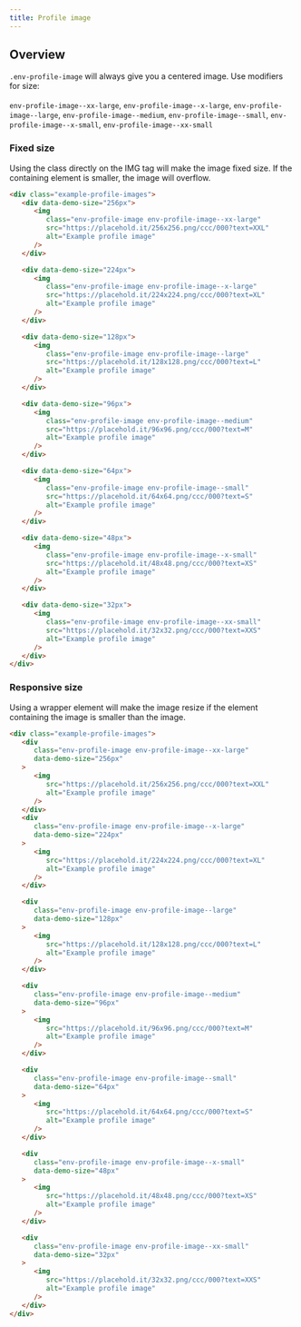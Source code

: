 ```yaml
---
title: Profile image
---
```


## Overview

`.env-profile-image` will always give you a centered image. Use modifiers for size:
<br>
<br>
`env-profile-image--xx-large`, `env-profile-image--x-large`, `env-profile-image--large`,
`env-profile-image--medium`, `env-profile-image--small`, `env-profile-image--x-small`, `env-profile-image--xx-small`

### Fixed size

Using the class directly on the IMG tag will make the image fixed size. If the containing
element is smaller, the image will overflow.

```html
<div class="example-profile-images">
   <div data-demo-size="256px">
      <img
         class="env-profile-image env-profile-image--xx-large"
         src="https://placehold.it/256x256.png/ccc/000?text=XXL"
         alt="Example profile image"
      />
   </div>

   <div data-demo-size="224px">
      <img
         class="env-profile-image env-profile-image--x-large"
         src="https://placehold.it/224x224.png/ccc/000?text=XL"
         alt="Example profile image"
      />
   </div>

   <div data-demo-size="128px">
      <img
         class="env-profile-image env-profile-image--large"
         src="https://placehold.it/128x128.png/ccc/000?text=L"
         alt="Example profile image"
      />
   </div>

   <div data-demo-size="96px">
      <img
         class="env-profile-image env-profile-image--medium"
         src="https://placehold.it/96x96.png/ccc/000?text=M"
         alt="Example profile image"
      />
   </div>

   <div data-demo-size="64px">
      <img
         class="env-profile-image env-profile-image--small"
         src="https://placehold.it/64x64.png/ccc/000?text=S"
         alt="Example profile image"
      />
   </div>

   <div data-demo-size="48px">
      <img
         class="env-profile-image env-profile-image--x-small"
         src="https://placehold.it/48x48.png/ccc/000?text=XS"
         alt="Example profile image"
      />
   </div>

   <div data-demo-size="32px">
      <img
         class="env-profile-image env-profile-image--xx-small"
         src="https://placehold.it/32x32.png/ccc/000?text=XXS"
         alt="Example profile image"
      />
   </div>
</div>
```

### Responsive size

Using a wrapper element will make the image resize if the element containing
the image is smaller than the image.

```html
<div class="example-profile-images">
   <div
      class="env-profile-image env-profile-image--xx-large"
      data-demo-size="256px"
   >
      <img
         src="https://placehold.it/256x256.png/ccc/000?text=XXL"
         alt="Example profile image"
      />
   </div>
   <div
      class="env-profile-image env-profile-image--x-large"
      data-demo-size="224px"
   >
      <img
         src="https://placehold.it/224x224.png/ccc/000?text=XL"
         alt="Example profile image"
      />
   </div>

   <div
      class="env-profile-image env-profile-image--large"
      data-demo-size="128px"
   >
      <img
         src="https://placehold.it/128x128.png/ccc/000?text=L"
         alt="Example profile image"
      />
   </div>

   <div
      class="env-profile-image env-profile-image--medium"
      data-demo-size="96px"
   >
      <img
         src="https://placehold.it/96x96.png/ccc/000?text=M"
         alt="Example profile image"
      />
   </div>

   <div
      class="env-profile-image env-profile-image--small"
      data-demo-size="64px"
   >
      <img
         src="https://placehold.it/64x64.png/ccc/000?text=S"
         alt="Example profile image"
      />
   </div>

   <div
      class="env-profile-image env-profile-image--x-small"
      data-demo-size="48px"
   >
      <img
         src="https://placehold.it/48x48.png/ccc/000?text=XS"
         alt="Example profile image"
      />
   </div>

   <div
      class="env-profile-image env-profile-image--xx-small"
      data-demo-size="32px"
   >
      <img
         src="https://placehold.it/32x32.png/ccc/000?text=XXS"
         alt="Example profile image"
      />
   </div>
</div>
```
